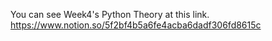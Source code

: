 You can see Week4's Python Theory at this link. <br>
https://www.notion.so/5f2bf4b5a6fe4acba6dadf306fd8615c
